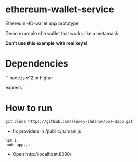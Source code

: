 # ethereum-wallet-service

Ethereum HD-wallet app prototype

Demo example of a wallet that works like a metamask

__Don't use this example with real keys!__

# Dependencies

``
node.js v12 or higher

express
``
# How to run

```
git clone https://github.com/alexey-zhdanov/poe-dapp.git
```
- fix providers in /public/js/main.js
```
npm i
node app.js
```
- Open http://localhost:8080/
